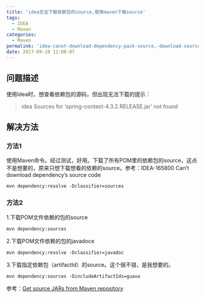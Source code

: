 ```yaml
---
title: 'idea无法下载依赖包的source,使用maven下载source'
tags:
  - IDEA
  - Maven
categories:
  - Maven
permalink: 'idea-canot-download-dependency-pack-source,-download-source-using-maven'
date: 2017-09-10 12:08:07
---
```


## 问题描述
使用Idea时，想查看依赖包的源码，但出现无法下载的提示：
> idea Sources for ‘spring-context-4.3.2.RELEASE.jar’ not found

## 解决方法
### 方法1
使用Maven命令。经过测试，好用。下载了所有POM里的依赖包的source，这点不是想要的，原来只想下载想看的依赖的source。参考：IDEA-165800 Can’t download dependency’s source code
``` 
mvn dependency:resolve -Dclassifier=sources
```
### 方法2
1.下载POM文件依赖的包的source
```
mvn dependency:sources
```
2.下载POM文件依赖的包的javadoce
```
mvn dependency:resolve -Dclassifier=javadoc
```
3.下载指定依赖包（artifactId）的source。这个很不错，是我想要的。
```
mvn dependency:sources -DincludeArtifactIds=guava
```
参考：[Get source JARs from Maven repository](https://stackoverflow.com/questions/2059431/get-source-jars-from-maven-repository)
　 